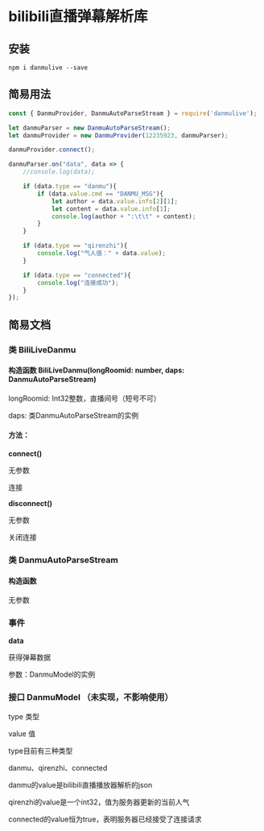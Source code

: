# bilibili直播弹幕解析库

## 安装

```
npm i danmulive --save
```

## 简易用法

```javascript
const { DanmuProvider, DanmuAutoParseStream } = require('danmulive');

let danmuParser = new DanmuAutoParseStream();
let danmuProvider = new DanmuProvider(12235923, danmuParser);

danmuProvider.connect();

danmuParser.on("data", data => {
    //console.log(data);

    if (data.type == "danmu"){
        if (data.value.cmd == "DANMU_MSG"){
            let author = data.value.info[2][1];
            let content = data.value.info[1];
            console.log(author + ":\t\t" + content);
        }
    }

    if (data.type == "qirenzhi"){
        console.log("气人值：" + data.value);
    }

    if (data.type == "connected"){
        console.log("连接成功");
    }
});
```

## 简易文档

### 类 BiliLiveDanmu

#### 构造函数 BiliLiveDanmu(longRoomid: number, daps: DanmuAutoParseStream)

longRoomid: Int32整数，直播间号（短号不可）

daps: 类DanmuAutoParseStream的实例

#### 方法：

**connect()**

无参数

连接

**disconnect()**

无参数

关闭连接

### 类 DanmuAutoParseStream

#### 构造函数

无参数

### 事件

**data**

获得弹幕数据

参数：DanmuModel的实例

### 接口 DanmuModel （未实现，不影响使用）

type  类型

value 值

type目前有三种类型

danmu、qirenzhi、connected

danmu的value是bilibili直播播放器解析的json

qirenzhi的value是一个int32，值为服务器更新的当前人气

connected的value恒为true，表明服务器已经接受了连接请求